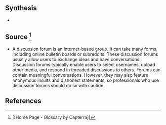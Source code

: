 ## Synthesis
- 
## Source [^1]
- A discussion forum is an internet-based group. It can take many forms, including online bulletin boards or subreddits. These discussion forums usually allow users to exchange ideas and have conversations. Discussion forums typically enable users to select usernames, upload other media, and respond in threaded discussions to others. Forums can contain meaningful conversations. However, they may also feature anonymous insults and dishonest statements, so professionals who use discussion forums should do so with caution.
## References

[^1]: [[Home Page - Glossary by Capterra]]